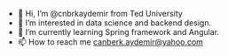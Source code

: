 - 👋 Hi, I’m @cnbrkaydemir from Ted University
- 👀 I’m interested in data science and backend design.
- 🌱 I’m currently learning Spring framework and Angular.
- 📫 How to reach me canberk.aydemir@yahoo.com

<!---
cnbrkaydemir/cnbrkaydemir is a ✨ special ✨ repository because its `README.md` (this file) appears on your GitHub profile.
You can click the Preview link to take a look at your changes.
--->

